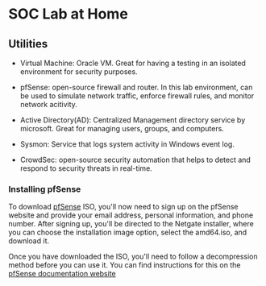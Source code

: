 <H1>SOC Lab at Home</H1>

<H2>Utilities</H2>

- Virtual Machine: Oracle VM. Great for having a testing in an isolated environment for security purposes.

- pfSense: open-source firewall and router. In this lab environment, can be used to simulate network traffic, enforce firewall rules, and monitor network acitivity.

- Active Directory(AD): Centralized Management directory service by microsoft. Great for managing users, groups, and computers.

- Sysmon: Service that logs system activity in Windows event log.

- CrowdSec: open-source security automation that helps to detect and respond to security threats in real-time.

<h3>Installing pfSense</h3>

To download <a href="https://www.pfsense.org/download/">pfSense</a> ISO, you'll now need to sign up on the pfSense website and provide your email address, personal information, and phone number. After signing up, you'll be directed to the Netgate installer, where you can choose the installation image option, select the amd64.iso, and download it.

Once you have downloaded the ISO, you'll need to follow a decompression method before you can use it. You can find instructions for this on the <a href="https://docs.netgate.com/pfsense/en/latest/install/prepare-installer-media.html">pfSense documentation website</a> 

